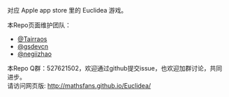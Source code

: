 对应 Apple app store 里的 Euclidea 游戏。

本Repo页面维护团队：  
- [@Tairraos](https://github.com/tairraos)  
- [@gsdevcn](https://github.com/gsdevcn)  
- [@negiizhao](https://github.com/negiizhao)    
  
本Repo Q群：527621502，欢迎通过github提交issue，也欢迎加群讨论，共同进步。  
请访问网页版: http://mathsfans.github.io/Euclidea/

